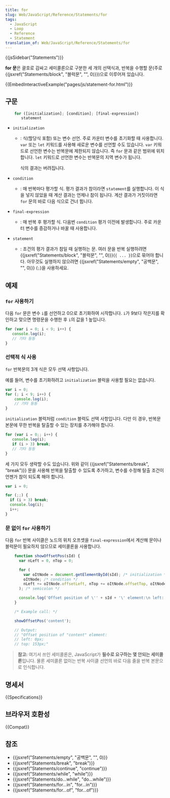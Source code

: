 ```yaml
---
title: for
slug: Web/JavaScript/Reference/Statements/for
tags:
  - JavaScript
  - Loop
  - Reference
  - Statement
translation_of: Web/JavaScript/Reference/Statements/for
---
```


{{jsSidebar("Statements")}}

**for 문**은 괄호로 감싸고 세미콜론으로 구분한 세 개의 선택식과, 반복을 수행할 문(주로 {{jsxref("Statements/block", "블럭문", "", 0)}})으로 이루어져 있습니다.

{{EmbedInteractiveExample("pages/js/statement-for.html")}}

## 구문

```js
    for ([initialization]; [condition]; [final-expression])
       statement
```

- `initialization`

  - : 식(할당식 포함) 또는 변수 선언. 주로 카운터 변수를 초기화할 때 사용합니다. `var` 또는 `let` 키워드를 사용해 새로운 변수를 선언할 수도 있습니다. `var` 키워드로 선언한 변수는 반복문에 제한되지 않습니다. 즉 `for` 문과 같은 범위에 위치합니다. `let` 키워드로 선언한 변수는 반복문의 지역 변수가 됩니다.

    식의 결과는 버려집니다.

- `condition`
  - : 매 반복마다 평가할 식. 평가 결과가 참이라면 `statement`를 실행합니다. 이 식을 넣지 않았을 때 계산 결과는 언제나 참이 됩니다. 계산 결과가 거짓이라면 `for` 문의 바로 다음 식으로 건너 뜁니다.
- `final-expression`
  - : 매 반복 후 평가할 식. 다음번 `condition` 평가 이전에 발생합니다. 주로 카운터 변수를 증감하거나 바꿀 때 사용합니다.
- `statement`
  - : 조건의 평가 결과가 참일 때 실행하는 문. 여러 문을 반복 실행하려면 {{jsxref("Statements/block", "블럭문", "", 0)}}(`{ ... }`)으로 묶어야 합니다. 아무것도 실행하지 않으려면 {{jsxref("Statements/empty", "공백문", "", 0)}} (`;`)을 사용하세요.

## 예제

### `for` 사용하기

다음 `for` 문은 변수 `i`를 선언하고 0으로 초기화하여 시작합니다. `i`가 9보다 작은지를 확인하고 맞으면 명령문을 수행한 후 `i`의 값을 1 높입니다.

```js
for (var i = 0; i < 9; i++) {
   console.log(i);
   // 기타 등등
}
```

### 선택적 식 사용

`for` 반복문의 3개 식은 모두 선택 사항입니다.

예를 들어, 변수를 초기화하려고 `initialization` 블럭을 사용할 필요는 없습니다.

```js
var i = 0;
for (; i < 9; i++) {
    console.log(i);
    // 기타 등등
}
```

`initialization` 블럭처럼 `condition` 블럭도 선택 사항입니다. 다만 이 경우, 반복문 본문에 무한 반복을 탈출할 수 있는 장치를 추가해야 합니다.

```js
for (var i = 0;; i++) {
   console.log(i);
   if (i > 3) break;
   // 기타 등등
}
```

세 가지 모두 생략할 수도 있습니다. 위와 같이 {{jsxref("Statements/break", "break")}} 문을 사용해 반복을 탈출할 수 있도록 추가하고, 변수를 수정해 탈출 조건이 언젠가 참이 되도록 해야 합니다.

```js
var i = 0;

for (;;) {
  if (i > 3) break;
  console.log(i);
  i++;
}
```

### 문 없이 `for` 사용하기

다음 `for` 반복 사이클은 노드의 위치 오프셋을 `final-expression`에서 계산해 문이나 블럭문이 필요하지 않으므로 세미콜론을 사용합니다.

```js
    function showOffsetPos(sId) {
      var nLeft = 0, nTop = 0;

      for (
        var oItNode = document.getElementById(sId); /* initialization */
        oItNode; /* condition */
        nLeft += oItNode.offsetLeft, nTop += oItNode.offsetTop, oItNode = oItNode.offsetParent /* final-expression */
      ); /* semicolon */

      console.log('Offset position of \'' + sId + '\' element:\n left: ' + nLeft + 'px;\n top: ' + nTop + 'px;');
    }

    /* Example call: */

    showOffsetPos('content');

    // Output:
    // "Offset position of "content" element:
    // left: 0px;
    // top: 153px;"
```

> **참고:** 여기서 쓰인 세미콜론은, JavaScript가 **필수로 요구하는 몇 안되는 세미콜론**입니다. 물론 세미콜론 없이는 반복 사이클 선언의 바로 다음 줄을 반복 본문으로 인식합니다.

## 명세서

{{Specifications}}

## 브라우저 호환성

{{Compat}}

## 참조

- {{jsxref("Statements/empty", "공백문", "", 0)}}
- {{jsxref("Statements/break", "break")}}
- {{jsxref("Statements/continue", "continue")}}
- {{jsxref("Statements/while", "while")}}
- {{jsxref("Statements/do...while", "do...while")}}
- {{jsxref("Statements/for...in", "for...in")}}
- {{jsxref("Statements/for...of", "for...of")}}
